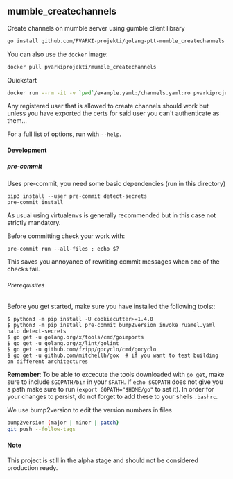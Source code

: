 ## mumble_createchannels

Create channels on mumble server using gumble client library


```bash
go install github.com/PVARKI-projekti/golang-ptt-mumble_createchannels
```


You can also use the `docker` image:

```bash
docker pull pvarkiprojekti/mumble_createchannels
```

Quickstart

```bash
docker run --rm -it -v `pwd`/example.yaml:/channels.yaml:ro pvarkiprojekti/mumble_createchannels:latest --user Superuser --pass "superusers_password" myserver.example.com /channels.yaml
```

Any registered user that is allowed to create channels should work but unless you have exported the certs for said user you can't authenticate as them...

For a full list of options, run with `--help`.

#### Development

##### pre-commit

Uses pre-commit, you need some basic dependencies (run in this directory)

    pip3 install --user pre-commit detect-secrets
    pre-commit install

As usual using virtualenvs is generally recommended but in this case not strictly mandatory.

Before committing check your work with:

    pre-commit run --all-files ; echo $?

This saves you annoyance of rewriting commit messages when one of the checks fail.

######  Prerequisites

Before you get started, make sure you have installed the following tools::

    $ python3 -m pip install -U cookiecutter>=1.4.0
    $ python3 -m pip install pre-commit bump2version invoke ruamel.yaml halo detect-secrets
    $ go get -u golang.org/x/tools/cmd/goimports
    $ go get -u golang.org/x/lint/golint
    $ go get -u github.com/fzipp/gocyclo/cmd/gocyclo
    $ go get -u github.com/mitchellh/gox  # if you want to test building on different architectures

**Remember**: To be able to excecute the tools downloaded with `go get`,
make sure to include `$GOPATH/bin` in your `$PATH`.
If `echo $GOPATH` does not give you a path make sure to run
(`export GOPATH="$HOME/go"` to set it). In order for your changes to persist,
do not forget to add these to your shells `.bashrc`.


We use bump2version to edit the version numbers in files
```bash
bump2version (major | minor | patch)
git push --follow-tags
```

#### Note

This project is still in the alpha stage and should not be considered production ready.

